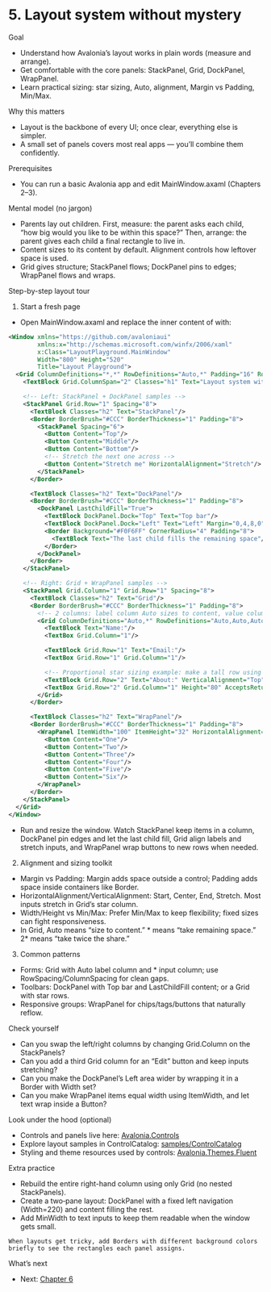 # 5. Layout system without mystery

Goal
- Understand how Avalonia’s layout works in plain words (measure and arrange).
- Get comfortable with the core panels: StackPanel, Grid, DockPanel, WrapPanel.
- Learn practical sizing: star sizing, Auto, alignment, Margin vs Padding, Min/Max.

Why this matters
- Layout is the backbone of every UI; once clear, everything else is simpler.
- A small set of panels covers most real apps — you’ll combine them confidently.

Prerequisites
- You can run a basic Avalonia app and edit MainWindow.axaml (Chapters 2–3).

Mental model (no jargon)
- Parents lay out children. First, measure: the parent asks each child, “how big would you like to be within this space?” Then, arrange: the parent gives each child a final rectangle to live in.
- Content sizes to its content by default. Alignment controls how leftover space is used.
- Grid gives structure; StackPanel flows; DockPanel pins to edges; WrapPanel flows and wraps.

Step-by-step layout tour
1) Start a fresh page
- Open MainWindow.axaml and replace the inner content of <Window> with:

```xml
<Window xmlns="https://github.com/avaloniaui"
        xmlns:x="http://schemas.microsoft.com/winfx/2006/xaml"
        x:Class="LayoutPlayground.MainWindow"
        Width="800" Height="520"
        Title="Layout Playground">
  <Grid ColumnDefinitions="*,*" RowDefinitions="Auto,*" Padding="16" RowSpacing="12" ColumnSpacing="12">
    <TextBlock Grid.ColumnSpan="2" Classes="h1" Text="Layout system without mystery"/>

    <!-- Left: StackPanel + DockPanel samples -->
    <StackPanel Grid.Row="1" Spacing="8">
      <TextBlock Classes="h2" Text="StackPanel"/>
      <Border BorderBrush="#CCC" BorderThickness="1" Padding="8">
        <StackPanel Spacing="6">
          <Button Content="Top"/>
          <Button Content="Middle"/>
          <Button Content="Bottom"/>
          <!-- Stretch the next one across -->
          <Button Content="Stretch me" HorizontalAlignment="Stretch"/>
        </StackPanel>
      </Border>

      <TextBlock Classes="h2" Text="DockPanel"/>
      <Border BorderBrush="#CCC" BorderThickness="1" Padding="8">
        <DockPanel LastChildFill="True">
          <TextBlock DockPanel.Dock="Top" Text="Top bar"/>
          <TextBlock DockPanel.Dock="Left" Text="Left" Margin="0,4,8,0"/>
          <Border Background="#F0F6FF" CornerRadius="4" Padding="8">
            <TextBlock Text="The last child fills the remaining space"/>
          </Border>
        </DockPanel>
      </Border>
    </StackPanel>

    <!-- Right: Grid + WrapPanel samples -->
    <StackPanel Grid.Column="1" Grid.Row="1" Spacing="8">
      <TextBlock Classes="h2" Text="Grid"/>
      <Border BorderBrush="#CCC" BorderThickness="1" Padding="8">
        <!-- 2 columns: label column Auto sizes to content, value column takes the rest (*) -->
        <Grid ColumnDefinitions="Auto,*" RowDefinitions="Auto,Auto,Auto" ColumnSpacing="8" RowSpacing="8">
          <TextBlock Text="Name:"/>
          <TextBox Grid.Column="1"/>

          <TextBlock Grid.Row="1" Text="Email:"/>
          <TextBox Grid.Row="1" Grid.Column="1"/>

          <!-- Proportional star sizing example: make a tall row using 2* vs * -->
          <TextBlock Grid.Row="2" Text="About:" VerticalAlignment="Top"/>
          <TextBox Grid.Row="2" Grid.Column="1" Height="80" AcceptsReturn="True"/>
        </Grid>
      </Border>

      <TextBlock Classes="h2" Text="WrapPanel"/>
      <Border BorderBrush="#CCC" BorderThickness="1" Padding="8">
        <WrapPanel ItemWidth="100" ItemHeight="32" HorizontalAlignment="Left">
          <Button Content="One"/>
          <Button Content="Two"/>
          <Button Content="Three"/>
          <Button Content="Four"/>
          <Button Content="Five"/>
          <Button Content="Six"/>
        </WrapPanel>
      </Border>
    </StackPanel>
  </Grid>
</Window>
```

- Run and resize the window. Watch StackPanel keep items in a column, DockPanel pin edges and let the last child fill, Grid align labels and stretch inputs, and WrapPanel wrap buttons to new rows when needed.

2) Alignment and sizing toolkit
- Margin vs Padding: Margin adds space outside a control; Padding adds space inside containers like Border.
- HorizontalAlignment/VerticalAlignment: Start, Center, End, Stretch. Most inputs stretch in Grid’s star column.
- Width/Height vs Min/Max: Prefer Min/Max to keep flexibility; fixed sizes can fight responsiveness.
- In Grid, Auto means “size to content.” * means “take remaining space.” 2* means “take twice the share.”

3) Common patterns
- Forms: Grid with Auto label column and * input column; use RowSpacing/ColumnSpacing for clean gaps.
- Toolbars: DockPanel with Top bar and LastChildFill content; or a Grid with star rows.
- Responsive groups: WrapPanel for chips/tags/buttons that naturally reflow.

Check yourself
- Can you swap the left/right columns by changing Grid.Column on the StackPanels?
- Can you add a third Grid column for an “Edit” button and keep inputs stretching?
- Can you make the DockPanel’s Left area wider by wrapping it in a Border with Width set?
- Can you make WrapPanel items equal width using ItemWidth, and let text wrap inside a Button?

Look under the hood (optional)
- Controls and panels live here: [Avalonia.Controls](https://github.com/AvaloniaUI/Avalonia/tree/master/src/Avalonia.Controls)
- Explore layout samples in ControlCatalog: [samples/ControlCatalog](https://github.com/AvaloniaUI/Avalonia/tree/master/samples/ControlCatalog)
- Styling and theme resources used by controls: [Avalonia.Themes.Fluent](https://github.com/AvaloniaUI/Avalonia/tree/master/src/Avalonia.Themes.Fluent)

Extra practice
- Rebuild the entire right-hand column using only Grid (no nested StackPanels).
- Create a two‑pane layout: DockPanel with a fixed left navigation (Width=220) and content filling the rest.
- Add MinWidth to text inputs to keep them readable when the window gets small.

```tip
When layouts get tricky, add Borders with different background colors briefly to see the rectangles each panel assigns.
```

What’s next
- Next: [Chapter 6](Chapter06.md)
